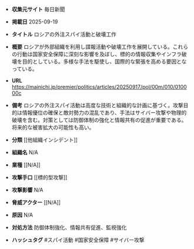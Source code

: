- **収集元サイト**
毎日新聞

- **掲載日**
2025-09-19

- **タイトル**
ロシアの外注スパイ活動と破壊工作

- **概要**
ロシアが外部組織を利用し諜報活動や破壊工作を展開している。これらの行動は国家安全保障に深刻な影響を及ぼし、標的の情報収集やインフラ破壊を目的としている。多様な手法を駆使し、国際的な緊張を高める要因となっている。

- **URL**
https://mainichi.jp/premier/politics/articles/20250917/pol/00m/010/010000c

- **備考**
ロシアの外注スパイ活動は高度な技術と組織的な計画に基づく。攻撃目的は情報優位の確保と敵対勢力の混乱であり、手法はサイバー攻撃や物理的破壊を含む。対策としては防御体制の強化と情報共有の促進が重要である。将来的な被害拡大の可能性も高い。

- **分類**
[[他組織インシデント]]

- **組織名**
N/A

- **業種**
[[N/A]]

- **攻撃手口**
[[標的型攻撃]]

- **攻撃影響**
N/A

- **脅威アクター**
[[N/A]]

- **原因**
N/A

- **対処方法**
防御体制強化、情報共有促進、監視強化

- **ハッシュタグ**
#スパイ活動 #国家安全保障 #サイバー攻撃
